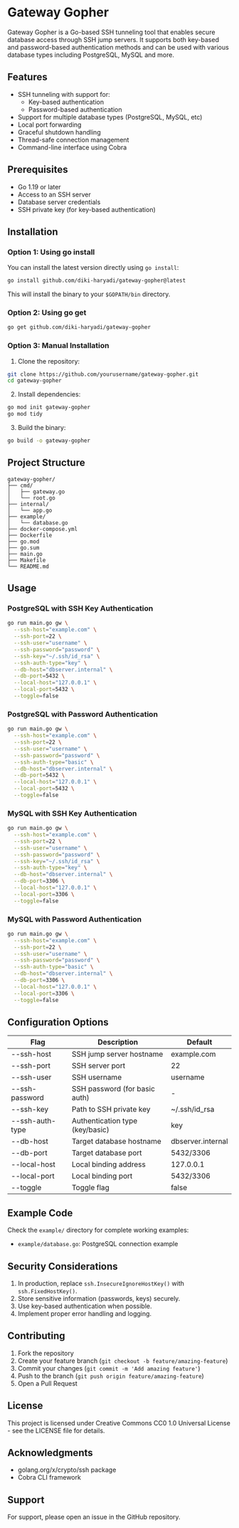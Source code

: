 # Gateway Gopher

Gateway Gopher is a Go-based SSH tunneling tool that enables secure database access through SSH jump servers. It supports both key-based and password-based authentication methods and can be used with various database types including PostgreSQL, MySQL and more.

## Features

- SSH tunneling with support for:
    - Key-based authentication
    - Password-based authentication
- Support for multiple database types (PostgreSQL, MySQL, etc)
- Local port forwarding
- Graceful shutdown handling
- Thread-safe connection management
- Command-line interface using Cobra

## Prerequisites

- Go 1.19 or later
- Access to an SSH server
- Database server credentials
- SSH private key (for key-based authentication)


## Installation

### Option 1: Using go install

You can install the latest version directly using `go install`:

```bash
go install github.com/diki-haryadi/gateway-gopher@latest
```

This will install the binary to your `$GOPATH/bin` directory.

### Option 2: Using go get

```bash
go get github.com/diki-haryadi/gateway-gopher
```

### Option 3: Manual Installation

1. Clone the repository:
```bash
git clone https://github.com/yourusername/gateway-gopher.git
cd gateway-gopher
```

2. Install dependencies:
```bash
go mod init gateway-gopher
go mod tidy
```

3. Build the binary:
```bash
go build -o gateway-gopher
```

## Project Structure

```
gateway-gopher/
├── cmd/
│   ├── gateway.go
│   └── root.go
├── internal/
│   └── app.go
├── example/
│   └── database.go
├── docker-compose.yml
├── Dockerfile
├── go.mod
├── go.sum
├── main.go
├── Makefile
└── README.md
```

## Usage

### PostgreSQL with SSH Key Authentication

```bash
go run main.go gw \
  --ssh-host="example.com" \
  --ssh-port=22 \
  --ssh-user="username" \
  --ssh-password="password" \
  --ssh-key="~/.ssh/id_rsa" \
  --ssh-auth-type="key" \
  --db-host="dbserver.internal" \
  --db-port=5432 \
  --local-host="127.0.0.1" \
  --local-port=5432 \
  --toggle=false
```

### PostgreSQL with Password Authentication

```bash
go run main.go gw \
  --ssh-host="example.com" \
  --ssh-port=22 \
  --ssh-user="username" \
  --ssh-password="password" \
  --ssh-auth-type="basic" \
  --db-host="dbserver.internal" \
  --db-port=5432 \
  --local-host="127.0.0.1" \
  --local-port=5432 \
  --toggle=false
```

### MySQL with SSH Key Authentication

```bash
go run main.go gw \
  --ssh-host="example.com" \
  --ssh-port=22 \
  --ssh-user="username" \
  --ssh-password="password" \
  --ssh-key="~/.ssh/id_rsa" \
  --ssh-auth-type="key" \
  --db-host="dbserver.internal" \
  --db-port=3306 \
  --local-host="127.0.0.1" \
  --local-port=3306 \
  --toggle=false
```

### MySQL with Password Authentication

```bash
go run main.go gw \
  --ssh-host="example.com" \
  --ssh-port=22 \
  --ssh-user="username" \
  --ssh-password="password" \
  --ssh-auth-type="basic" \
  --db-host="dbserver.internal" \
  --db-port=3306 \
  --local-host="127.0.0.1" \
  --local-port=3306 \
  --toggle=false
```

## Configuration Options

| Flag | Description | Default |
|------|-------------|---------|
| --ssh-host | SSH jump server hostname | example.com |
| --ssh-port | SSH server port | 22 |
| --ssh-user | SSH username | username |
| --ssh-password | SSH password (for basic auth) | - |
| --ssh-key | Path to SSH private key | ~/.ssh/id_rsa |
| --ssh-auth-type | Authentication type (key/basic) | key |
| --db-host | Target database hostname | dbserver.internal |
| --db-port | Target database port | 5432/3306 |
| --local-host | Local binding address | 127.0.0.1 |
| --local-port | Local binding port | 5432/3306 |
| --toggle | Toggle flag | false |

## Example Code

Check the `example/` directory for complete working examples:

- `example/database.go`: PostgreSQL connection example

## Security Considerations

1. In production, replace `ssh.InsecureIgnoreHostKey()` with `ssh.FixedHostKey()`.
2. Store sensitive information (passwords, keys) securely.
3. Use key-based authentication when possible.
4. Implement proper error handling and logging.

## Contributing

1. Fork the repository
2. Create your feature branch (`git checkout -b feature/amazing-feature`)
3. Commit your changes (`git commit -m 'Add amazing feature'`)
4. Push to the branch (`git push origin feature/amazing-feature`)
5. Open a Pull Request

## License
This project is licensed under Creative Commons CC0 1.0 Universal License - see the LICENSE file for details.

## Acknowledgments

- golang.org/x/crypto/ssh package
- Cobra CLI framework

## Support

For support, please open an issue in the GitHub repository.